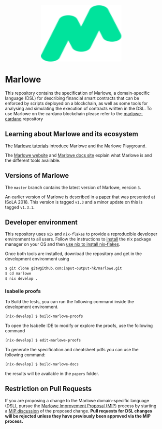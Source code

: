 <p align="center">
  <img width="266" height="185" src="marlowe-logo.svg">
</p>

# Marlowe

This repository contains the specification of Marlowe, a domain-specific language (DSL) for describing financial smart contracts that can be enforced by scripts deployed on a blockchain, as well as some tools for analysing and simulating the execution of contracts written in the DSL. To use Marlowe on the cardano blockchain please refer to the [marlowe-cardano](https://github.com/input-output-hk/marlowe-cardano) repository

## Learning about Marlowe and its ecosystem

The [Marlowe tutorials](https://docs.marlowe.iohk.io/tutorials) introduce Marlowe and the Marlowe Playground.

The [Marlowe website](https://marlowe.iohk.io/) and [Marlowe docs site](https://docs.marlowe.iohk.io/docs/introduction) explain what Marlowe is and the different tools available.

## Versions of Marlowe

The `master` branch contains the latest version of Marlowe, version `3`.

An earlier version of Marlowe is described in a [paper](https://iohk.io/research/papers/#2WHKDRA8) that was presented at ISoLA 2018. This version is tagged `v1.3` and a minor update on this is tagged `v1.3.1`.

## Developer environment

This repository uses `nix` and `nix-flakes` to provide a reproducible developer environment to all users. Follow the instructions to [install](https://nixos.org/download.html) the nix package manager on your OS and then [use nix to install nix-flakes](https://nixos.wiki/wiki/Flakes#Installing_flakes).

Once both tools are installed, download the repository and get in the development environment using

```bash
$ git clone git@github.com:input-output-hk/marlowe.git
$ cd marlowe
$ nix develop .
```

### Isabelle proofs

To Build the tests, you can run the following command inside the development environment.

```bash
[nix-develop] $ build-marlowe-proofs
```

To open the Isabelle IDE to modify or explore the proofs, use the following command

```bash
[nix-develop] $ edit-marlowe-proofs
```

To generate the specification and cheatsheet pdfs you can use the following command:
```bash
[nix-develop] $ build-marlowe-docs
```

the results will be available in the `papers` folder.


## Restriction on Pull Requests

If you are proposing a change to the Marlowe domain-specific language (DSL), pursue the [Marlowe Improvement Proposal (MIP)](https://github.com/input-output-hk/MIPs) process by starting a [MIP discussion](https://github.com/input-output-hk/MIPs/discussions) of the proposed change. **Pull requests for DSL changes will be rejected unless they have previously been approved via the MIP process.**
